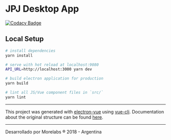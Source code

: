 # JPJ Desktop App

[![Codacy Badge](https://api.codacy.com/project/badge/Grade/8120e0c235604150ad7729ff92d220bd)](https://www.codacy.com?utm_source=git@bitbucket.org&utm_medium=referral&utm_content=morelabs/jpj-frontend&utm_campaign=Badge_Grade)

## Local Setup

```bash
# install dependencies
yarn install

# serve with hot reload at localhost:9080
API_URL=http://localhost:3000 yarn dev

# build electron application for production
yarn build

# lint all JS/Vue component files in `src/`
yarn lint
```

---

This project was generated with [electron-vue](https://github.com/SimulatedGREG/electron-vue) using [vue-cli](https://github.com/vuejs/vue-cli). Documentation about the original structure can be found [here](https://simulatedgreg.gitbooks.io/electron-vue/content/index.html).

---

Desarrollado por Morelabs ® 2018 - Argentina
